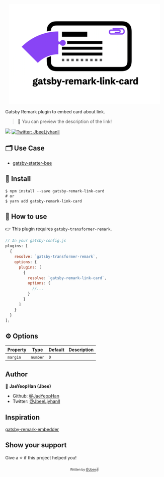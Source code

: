 <div align="center">
  <img src="./assets/logo.png" width="480px" />
</div>

Gatsby Remark plugin to embed card about link.

> 👀 You can preview the description of the link!

<p>
  <img src="https://img.shields.io/badge/version-0.1.0-blue.svg?cacheSeconds=2592000" />
  <a href="https://twitter.com/JbeeLjyhanll">
    <img alt="Twitter: JbeeLjyhanll" src="https://img.shields.io/twitter/follow/JbeeLjyhanll.svg?style=social" target="_blank" />
  </a>
</p>

## 🗂 Use Case

- [gatsby-starter-bee](https://github.com/JaeYeopHan/gatsby-starter-bee)

## 🚚 Install

```
$ npm install --save gatsby-remark-link-card
# or
$ yarn add gatsby-remark-link-card
```

## 🚀 How to use

👉 This plugin requires `gatsby-transformer-remark`.

```js
// In your gatsby-config.js
plugins: [
  {
    resolve: `gatsby-transformer-remark`,
    options: {
      plugins: [
        {
          resolve: `gatsby-remark-link-card`,
          options: {
            //...
          }
        }
      ]
    }
  }
];
```

## ⚙ Options

| Property       | Type                                  | Default  | Description                                                |
| -------------- | ------------------------------------- | -------- | ---------------------------------------------------------- |
| `margin`       | `number`                              | `0`      | |

## Author

👤 **JaeYeopHan (Jbee)**

- Github: [@JaeYeopHan](https://github.com/JaeYeopHan)
- Twitter: [@JbeeLjyhanll](https://twitter.com/JbeeLjyhanll)

## Inspiration

[gatsby-remark-embedder](https://github.com/MichaelDeBoey/gatsby-remark-embedder)

## Show your support

Give a ⭐️ if this project helped you!

<div align="center">

<sub><sup>Written by <a href="https://github.com/JaeYeopHan">@Jbee</a></sup></sub><small>✌</small>

</div>
